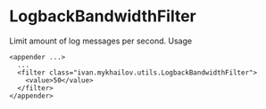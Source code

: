 LogbackBandwidthFilter
======

Limit amount of log messages per second. Usage 
```
<appender ...>
  ...
  <filter class="ivan.mykhailov.utils.LogbackBandwidthFilter">
    <value>50</value>
  </filter>
</appender>
```
